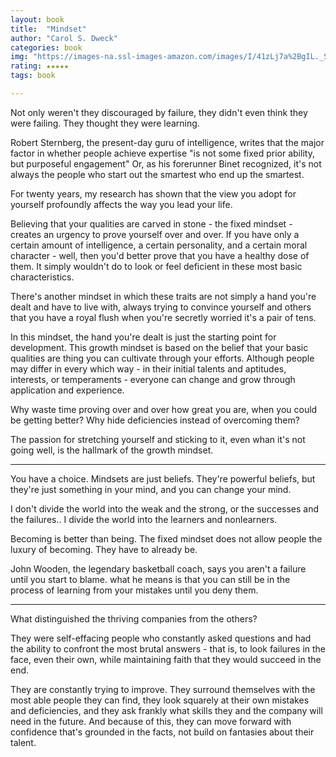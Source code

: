 ```yaml
---
layout: book
title:  "Mindset"
author: "Carol S. Dweck"
categories: book
img: "https://images-na.ssl-images-amazon.com/images/I/41zLj7a%2BgIL._SX316_BO1,204,203,200_.jpg"
rating: ★★★★★
tags: book

---
```



Not only weren't they discouraged by failure, they didn't even think they were failing. They thought they were learning.

Robert Sternberg, the present-day guru of intelligence, writes that the major factor in whether people achieve expertise "is not some fixed prior ability, but purposeful engagement" Or, as his forerunner Binet recognized, it's not always the people who start out the smartest who end up the smartest.


For twenty years, my research has shown that the view you adopt for yourself profoundly affects the way you lead your life.

Believing that your qualities are carved in stone - the fixed mindset - creates an urgency to prove yourself over and over. If you have only a certain amount of intelligence, a certain personality, and a certain moral character - well, then you'd better prove that you have a healthy dose of them. It simply wouldn't do to look or feel deficient in these most basic characteristics.

There's another mindset in which these traits are not simply a hand you're dealt and have to live with, always trying to convince yourself and others that you have a royal flush when you're secretly worried it's a pair of tens.

In this mindset, the hand you're dealt is just the starting point for development. This growth mindset is based on the belief that your basic qualities are thing you can cultivate through your efforts. Although people may differ in every which way - in their initial talents and aptitudes, interests, or  temperaments - everyone can change and grow through application and experience.


Why waste time proving over and over how great you are, when you could be getting better? Why hide deficiencies instead of overcoming them?

The passion for stretching yourself and sticking to it, even whan it's not going well, is the hallmark of the growth mindset.


---


You have a choice. Mindsets are just beliefs. They're powerful beliefs, but they're just something in your mind, and you can change your mind.


I don't divide the world into the weak and the strong, or the successes and the failures.. I divide the world into the learners and nonlearners.



Becoming is better than being. The fixed mindset does not allow people the luxury of becoming. They have to already be.



John Wooden, the legendary basketball coach, says you aren't a failure until you start to blame. what he means is that you can still be in the process of learning from your mistakes until you deny them.


---

What distinguished the thriving companies from the others?

They were self-effacing people who constantly asked questions and had the ability to confront the most brutal answers - that is, to look failures in the face, even their own, while maintaining faith that they would succeed in the end.


They are constantly trying to improve. They surround themselves with the most able people they can find, they look squarely at their own mistakes and deficiencies, and they ask frankly what skills they and the company will need in the future. And because of this, they can move forward with confidence that's grounded in the facts, not build on fantasies about their talent.

